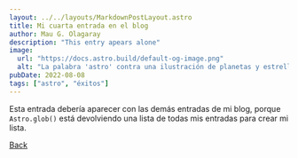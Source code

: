 ```yaml
---
layout: ../../layouts/MarkdownPostLayout.astro
title: Mi cuarta entrada en el blog
author: Mau G. Olagaray
description: "This entry apears alone"
image:
  url: "https://docs.astro.build/default-og-image.png"
  alt: "La palabra 'astro' contra una ilustración de planetas y estrellas."
pubDate: 2022-08-08
tags: ["astro", "éxitos"]
---
```

Esta entrada debería aparecer con las demás entradas de mi blog, porque `Astro.glob()` está devolviendo una lista de todas mis entradas para crear mi lista.

[Back](/blog/)
